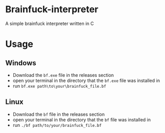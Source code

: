 # Brainfuck-interpreter
A simple brainfuck interpreter written in C

# Usage

## Windows
- Download the ``bf.exe`` file in the releases section
- open your terminal in the directory that the ``bf.exe`` file was installed in
- run ``bf.exe path\to\your\brainfuck_file.bf``

## Linux
- Download the ``bf`` file in the releases section
- open your terminal in the directory that the ``bf`` file was installed in
- run ``./bf path/to/your/brainfuck_file.bf``
